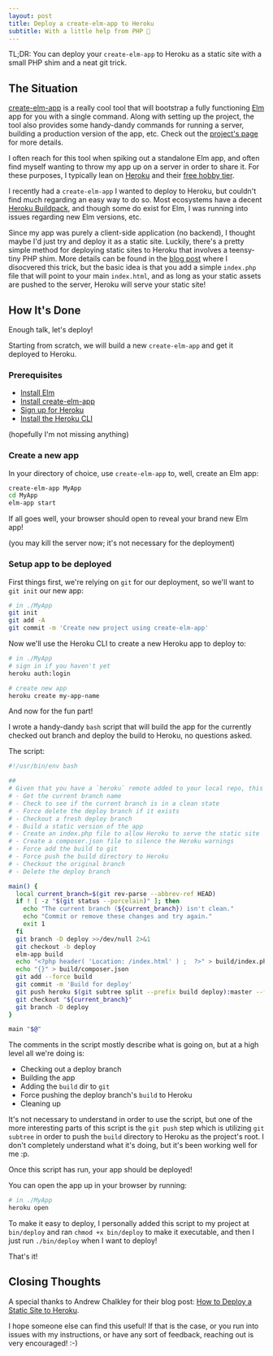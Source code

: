 ```yaml
---
layout: post
title: Deploy a create-elm-app to Heroku
subtitle: With a little help from PHP 😬
---
```


TL;DR: You can deploy your `create-elm-app` to Heroku as a static site with a small PHP shim and a neat git trick.

## The Situation

[create-elm-app](https://github.com/halfzebra/create-elm-app) is a really cool tool that will bootstrap a fully functioning [Elm](https://elm-lang.org/) app for you with a single command. Along with setting up the project, the tool also provides some handy-dandy commands for running a server, building a production version of the app, etc. Check out the [project's page](https://github.com/halfzebra/create-elm-app) for more details.

I often reach for this tool when spiking out a standalone Elm app, and often find myself wanting to throw my app up on a server in order to share it. For these purposes, I typically lean on [Heroku](http://heroku.com/) and their [free hobby tier](https://www.heroku.com/free).

I recently had a `create-elm-app` I wanted to deploy to Heroku, but couldn't find much regarding an easy way to do so. Most ecosystems have a decent [Heroku Buildpack](https://devcenter.heroku.com/articles/buildpacks), and though some do exist for Elm, I was running into issues regarding new Elm versions, etc.

Since my app was purely a client-side application (no backend), I thought maybe I'd just try and deploy it as a static site. Luckily, there's a pretty simple method for deploying static sites to Heroku that involves a teensy-tiny PHP shim. More details can be found in the [blog post](https://blog.teamtreehouse.com/deploy-static-site-heroku) where I disocvered this trick, but the basic idea is that you add a simple `index.php` file that will point to your main `index.html`, and as long as your static assets are pushed to the server, Heroku will serve your static site!

## How It's Done

Enough talk, let's deploy!

Starting from scratch, we will build a new `create-elm-app` and get it deployed to Heroku.

### Prerequisites

- [Install Elm](https://guide.elm-lang.org/install/elm.html)
- [Install create-elm-app](https://github.com/halfzebra/create-elm-app#installation)
- [Sign up for Heroku](https://heroku.com)
- [Install the Heroku CLI](https://devcenter.heroku.com/articles/heroku-cli)

(hopefully I'm not missing anything)

### Create a new app

In your directory of choice, use `create-elm-app` to, well, create an Elm app:

```sh
create-elm-app MyApp
cd MyApp
elm-app start
```

If all goes well, your browser should open to reveal your brand new Elm app!

(you may kill the server now; it's not necessary for the deployment)

### Setup app to be deployed

First things first, we're relying on `git` for our deployment, so we'll want to `git init` our new app:

```sh
# in ./MyApp
git init
git add -A
git commit -m 'Create new project using create-elm-app'
```

Now we'll use the Heroku CLI to create a new Heroku app to deploy to:

```sh
# in ./MyApp
# sign in if you haven't yet
heroku auth:login

# create new app
heroku create my-app-name
```

And now for the fun part!

I wrote a handy-dandy `bash` script that will build the app for the currently checked out branch and deploy the build to Heroku, no questions asked.

The script:

```sh
#!/usr/bin/env bash

##
# Given that you have a `heroku` remote added to your local repo, this will:
# - Get the current branch name
# - Check to see if the current branch is in a clean state
# - Force delete the deploy branch if it exists
# - Checkout a fresh deploy branch
# - Build a static version of the app
# - Create an index.php file to allow Heroku to serve the static site
# - Create a composer.json file to silence the Heroku warnings
# - Force add the build to git
# - Force push the build directory to Heroku
# - Checkout the original branch
# - Delete the deploy branch

main() {
  local current_branch=$(git rev-parse --abbrev-ref HEAD)
  if ! [ -z "$(git status --porcelain)" ]; then
    echo "The current branch (${current_branch}) isn't clean."
    echo "Commit or remove these changes and try again."
    exit 1
  fi
  git branch -D deploy >>/dev/null 2>&1
  git checkout -b deploy
  elm-app build
  echo "<?php header( 'Location: /index.html' ) ;  ?>" > build/index.php
  echo "{}" > build/composer.json
  git add --force build
  git commit -m 'Build for deploy'
  git push heroku $(git subtree split --prefix build deploy):master --force
  git checkout "${current_branch}"
  git branch -D deploy
}

main "$@"
```

The comments in the script mostly describe what is going on, but at a high level all we're doing is:
- Checking out a deploy branch
- Building the app
- Adding the `build` dir to `git`
- Force pushing the deploy branch's `build` to Heroku
- Cleaning up

It's not necessary to understand in order to use the script, but one of the more interesting parts of this script is the `git push` step which is utilizing `git subtree` in order to push the `build` directory to Heroku as the project's root. I don't completely understand what it's doing, but it's been working well for me :p.

Once this script has run, your app should be deployed!

You can open the app up in your browser by running:

```sh
# in ./MyApp
heroku open
```

To make it easy to deploy, I personally added this script to my project at `bin/deploy` and ran `chmod +x bin/deploy` to make it executable, and then I just run `./bin/deploy` when I want to deploy!

That's it!

## Closing Thoughts

A special thanks to Andrew Chalkley for their blog post: [How to Deploy a Static Site to Heroku](https://blog.teamtreehouse.com/deploy-static-site-heroku).

I hope someone else can find this useful! If that is the case, or you run into issues with my instructions, or have any sort of feedback, reaching out is very encouraged! :-)



